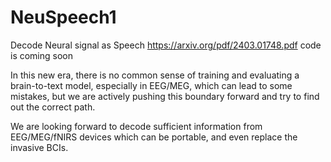 # NeuSpeech1
Decode Neural signal as Speech
https://arxiv.org/pdf/2403.01748.pdf
code is coming soon

In this new era, there is no common sense of training and evaluating a brain-to-text model, especially in EEG/MEG,
which can lead to some mistakes, but we are actively pushing this boundary forward and try to find out the correct path.

We are looking forward to decode sufficient information from EEG/MEG/fNIRS devices which can be portable, 
and even replace the invasive BCIs.
